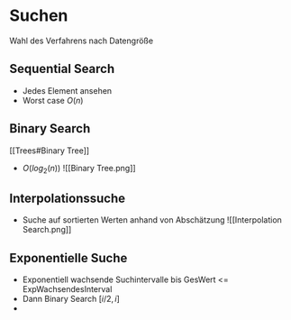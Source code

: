 # Suchen
Wahl des Verfahrens nach Datengröße

## Sequential Search
- Jedes Element ansehen
- Worst case $O(n)$

## Binary Search
[[Trees#Binary Tree]]
- $O(log_2(n))$
![[Binary Tree.png]]

## Interpolationssuche
- Suche auf sortierten Werten anhand von Abschätzung
![[Interpolation Search.png]]

## Exponentielle Suche
- Exponentiell wachsende Suchintervalle bis GesWert <= ExpWachsendesInterval
- Dann Binary Search $[ i/2, i ]$
- 